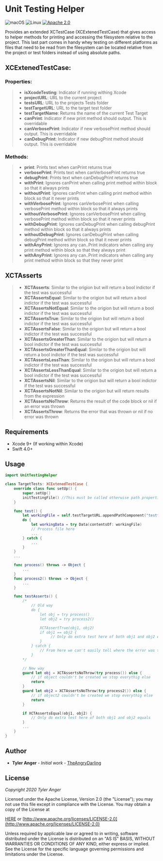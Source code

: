 # Unit Testing Helper

![macOS](https://img.shields.io/badge/os-macOS-green.svg?style=flat)
![Linux](https://img.shields.io/badge/os-linux-green.svg?style=flat)
[![Apache 2.0](https://img.shields.io/badge/License-Apache%202.0-blue.svg?style=flat)](LICENSE.md)

Provides an extended XCTestCase (XCExtenedTestCase) that gives access to helper methods for printing and accessing the filesystem relative to the project.  This last part comes in handy whey testing on different platforms as files that need to be read from the filesystem can be located relative from the project or test folders instead of using absolute paths.

## XCExtenedTestCase:
### Properties:
>*   **isXcodeTesting**: Indicator if running withing Xcode
>*   **projectURL**: URL to the current project
>*   **testsURL**: URL to the projects Tests folder
>*   **testTargetURL**: URL to the target test folder
>*   **testTargetName**: Returns the name of the current Test Target
>*   **canPrint**: Indicator if new print method should output.  This is overridable
>*   **canVerbosePrint**: Indicator if new verbosePrint method should output.  This is overridable
>*   **canDebugPrint**: Indicator if new debugPrint method should output.  This is overridable

### Methods:
>*   **print**: Prints text when canPrint returns true
>*   **verbosePrint**: Prints text when canVerbosePrint returns true
>*   **debugPrint**: Prints text when canDebugPrint returns true
>*   **withPrint**: Ignores canPrint when calling print method within block so that it always prints
>*   **withoutPrint**: Ignores canPrint when calling print method within block so that it never prints
>*   **withVerbosePrint**: Ignores canVerbosePrint when calling verbosePrint method within block so that it always prints
>*   **withoutVerbosePrint**: Ignores canVerbosePrint when calling verbosePrint method within block so that it never prints
>*   **withDebugPrint**: Ignores canDebugPrint when calling debugPrint method within block so that it always prints
>*   **withoutDebugPrint**: Ignores canDebugPrint when calling debugPrint method within block so that it never prints
>*   **withAnyPrint**: Ignores any can..Print indicators when calling any print method within block so that they always print
>*   **withAnyPrint**: Ignores any can..Print indicators when calling any print method within block so that they never print

## XCTAsserts
>*   **XCTAsserts**: Similar to the origion but will return a bool indictor if the test was successful
>*   **XCTAssertsEqual**: Similar to the origion but will return a bool indictor if the test was successful
>*   **XCTAssertsNotEqual**: Similar to the origion but will return a bool indictor if the test was successful
>*   **XCTAssertsTrue**: Similar to the origion but will return a bool indictor if the test was successful
>*   **XCTAssertsFalse**: Similar to the origion but will return a bool indictor if the test was successful
>*   **XCTAssertsGreaterThan**: Similar to the origion but will return a bool indictor if the test was successful
>*   **XCTAssertsGreaterThanEqual**: Similar to the origion but will return a bool indictor if the test was successful
>*   **XCTAssertsLessThan**: Similar to the origion but will return a bool indictor if the test was successful
>*   **XCTAssertsLessThanEqual**: Similar to the origion but will return a bool indictor if the test was successful
>*   **XCTAssertsNil**: Similar to the origion but will return a bool indictor if the test was successful
>*   **XCTAssertsNotNil**: Similar to the origion but will return results from the expression
>*   **XCTAssertsNoThrow**: Returns the result of the code block or nil if an error was thrown
>*   **XCTAssertsThrow**: Returns the error that was thrown or nil if no error was thrown

## Requirements

* Xcode 9+ (If working within Xcode)
* Swift 4.0+

## Usage

```swift
import UnitTestingHelper

class TargetTests: XCExtenedTestCase {
    override class func setUp() {
        super.setUp()
        initTestingFile() //This must be called otherwise path properties will not work
    }

    func test() {
        let workingFile = self.testTargetURL.appendPathComponent("testfile.ext")
        do {
            let workingData = try Data(contentsOf: workingFile)
            // Process file here
            ...
        } catch {
            ...
        }
    }
    ...

    func process() throws -> Object {
        ...
    }
    func process2() throws -> Object {
        ...
    }

    func testAsserts() {
        /*
            // Old way
            do {
                let obj = try process()
                let obj2 = try process2()

                XCTAssertTrue(obj1, obj2)
                if obj1 == obj2 {
                     // Only do extra test here of both obj1 and obj2 equals
                }
            } catch {
                // From here we can't easily tell where the error was thrown from
            }
        */

        // New way
        guard let obj = XCTAssertsNoThrow(try process()) else {
            // if object couldn't be created we stop everythig else
            return
        }
        guard let obj2 = XCTAssertsNoThrow(try process2()) else {
            // if object2 couldn't be created we stop everythig else
            return
        }

        if XCTAssertsEqual(obj1, obj2) {
            // Only do extra test here of both obj1 and obj2 equals
        }
        ...
    }
}
```

## Author

* **Tyler Anger** - *Initial work*  - [TheAngryDarling](https://github.com/TheAngryDarling)

## License

*Copyright 2020 Tyler Anger*

Licensed under the Apache License, Version 2.0 (the "License");
you may not use this file except in compliance with the License.
You may obtain a copy of the License at

[HERE](LICENSE.md) or [http://www.apache.org/licenses/LICENSE-2.0](http://www.apache.org/licenses/LICENSE-2.0)

Unless required by applicable law or agreed to in writing, software
distributed under the License is distributed on an "AS IS" BASIS,
WITHOUT WARRANTIES OR CONDITIONS OF ANY KIND, either express or implied.
See the License for the specific language governing permissions and
limitations under the License.
